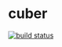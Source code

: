# cuber
[![build status](https://https://github.com/Nurech/cuber/workflows/Build/badge.svg)](https://github.com/Nurech/angular-github-actions/actions)
